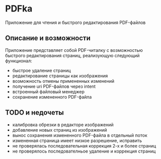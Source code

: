 # PDFka
Приложение для чтения и быстрого редактирования PDF-файлов
## Описание и возможности
Приложение представляет собой PDF-читалку с возможностью быстрого редактирования страниц, реализующую следующий функционал:
- быстрое удаление страниц
- редактирование страницы как изображения
- возможность отмены примененных изменений
- получение uri PDF-файлов через intent
- встроенный файловый менеджер
- сохранение измененного PDF-файла
## TODO и недочеты
- калибровка обрезки в редакторе изображений
- добавление новых страниц из изображений
- вынос сохранения измененного PDF-файла в отдельный поток
- измененная страница имеет низкое разрешение, исправить
- не проверялась последовательная коррекция 2-х и более страниц
- не проверялось последователньое удаление и коррекция страниц
